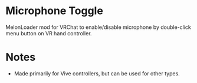 # Microphone Toggle
MelonLoader mod for VRChat to enable/disable microphone by double-click menu button on VR hand controller.

# Notes
* Made primarily for Vive controllers, but can be used for other types.
